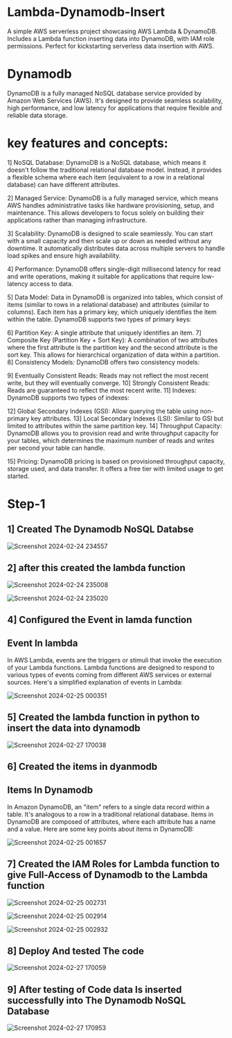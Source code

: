 # Lambda-Dynamodb-Insert
A simple AWS serverless project showcasing AWS Lambda &amp; DynamoDB. Includes a Lambda function inserting data into DynamoDB, with IAM role permissions. Perfect for kickstarting serverless data insertion with AWS.
# Dynamodb
DynamoDB is a fully managed NoSQL database service provided by Amazon Web Services (AWS). It's designed to provide seamless scalability, high performance, and low latency for applications that require flexible and reliable data storage.

# key features and concepts:

1] NoSQL Database: DynamoDB is a NoSQL database, which means it doesn't follow the traditional relational database model. Instead, it provides a flexible schema where each item (equivalent to a row in a relational database) can have different attributes.

2] Managed Service: DynamoDB is a fully managed service, which means AWS handles administrative tasks like hardware provisioning, setup, and maintenance. This allows developers to focus solely on building their applications rather than managing infrastructure.

3] Scalability: DynamoDB is designed to scale seamlessly. You can start with a small capacity and then scale up or down as needed without any downtime. It automatically distributes data across multiple servers to handle load spikes and ensure high availability.

4] Performance: DynamoDB offers single-digit millisecond latency for read and write operations, making it suitable for applications that require low-latency access to data.

5] Data Model: Data in DynamoDB is organized into tables, which consist of items (similar to rows in a relational database) and attributes (similar to columns). Each item has a primary key, which uniquely identifies the item within the table. DynamoDB supports two types of primary keys:

6] Partition Key: A single attribute that uniquely identifies an item.
7] Composite Key (Partition Key + Sort Key): A combination of two attributes where the first attribute is the partition key and the second attribute is the sort key. This allows for hierarchical organization of data within a partition.
8] Consistency Models: DynamoDB offers two consistency models:

9] Eventually Consistent Reads: Reads may not reflect the most recent write, but they will eventually converge.
10] Strongly Consistent Reads: Reads are guaranteed to reflect the most recent write.
11] Indexes: DynamoDB supports two types of indexes:

12] Global Secondary Indexes (GSI): Allow querying the table using non-primary key attributes.
13] Local Secondary Indexes (LSI): Similar to GSI but limited to attributes within the same partition key.
14] Throughput Capacity: DynamoDB allows you to provision read and write throughput capacity for your tables, which determines the maximum number of reads and writes per second your table can handle.

15] Pricing: DynamoDB pricing is based on provisioned throughput capacity, storage used, and data transfer. It offers a free tier with limited usage to get started.

# Step-1 

## 1] Created The Dynamodb NoSQL Databse 

![Screenshot 2024-02-24 234557](https://github.com/AdityaAgasti07/Lambda-Dynamodb-Insert/assets/159541012/5e26d5ec-eac0-437d-a2b8-1896e943693f)

## 2] after this created the lambda function 

![Screenshot 2024-02-24 235008](https://github.com/AdityaAgasti07/Lambda-Dynamodb-Insert/assets/159541012/e981f00a-c8ff-46ee-962c-6a78a6e472b3)

![Screenshot 2024-02-24 235020](https://github.com/AdityaAgasti07/Lambda-Dynamodb-Insert/assets/159541012/22d40611-3b58-4708-b6e2-ceb01df6c8a2)

## 4] Configured the Event in lamda function 

## Event In lambda 

In AWS Lambda, events are the triggers or stimuli that invoke the execution of your Lambda functions. Lambda functions are designed to respond to various types of events coming from different AWS services or external sources. Here's a simplified explanation of events in Lambda:

![Screenshot 2024-02-25 000351](https://github.com/AdityaAgasti07/Lambda-Dynamodb-Insert/assets/159541012/96f3958a-5ca7-421c-8973-059ddb55d1ca)

## 5]  Created the lambda function in python to insert the data into dynamodb 

![Screenshot 2024-02-27 170038](https://github.com/AdityaAgasti07/Lambda-Dynamodb-Insert/assets/159541012/1af9b67c-a5ef-4f89-a4e5-070e4a85b024)

## 6] Created the items in dyanmodb 

## Items In Dynamodb

In Amazon DynamoDB, an "item" refers to a single data record within a table. It's analogous to a row in a traditional relational database. Items in DynamoDB are composed of attributes, where each attribute has a name and a value. Here are some key points about items in DynamoDB:

![Screenshot 2024-02-25 001657](https://github.com/AdityaAgasti07/Lambda-Dynamodb-Insert/assets/159541012/04f2d50b-bd09-463b-be0b-afcde3c9632e)

## 7] Created the IAM Roles for Lambda function to give Full-Access of Dynamodb to the Lambda function 

![Screenshot 2024-02-25 002731](https://github.com/AdityaAgasti07/Lambda-Dynamodb-Insert/assets/159541012/3aa42412-d0bc-468b-83e6-044bb9d0ba18)

![Screenshot 2024-02-25 002914](https://github.com/AdityaAgasti07/Lambda-Dynamodb-Insert/assets/159541012/96dbab30-53c5-4f26-9baf-006ba354aebd)

![Screenshot 2024-02-25 002932](https://github.com/AdityaAgasti07/Lambda-Dynamodb-Insert/assets/159541012/8c706d0f-a4e7-46d4-b9d8-9dfa5690b096)

## 8] Deploy And tested The code 

![Screenshot 2024-02-27 170059](https://github.com/AdityaAgasti07/Lambda-Dynamodb-Insert/assets/159541012/793c8f05-bbc4-4cd2-8dee-9a71861e6e8a)

## 9] After testing of Code data Is inserted successfully into The Dynamodb NoSQL Database

![Screenshot 2024-02-27 170953](https://github.com/AdityaAgasti07/Lambda-Dynamodb-Insert/assets/159541012/5a738618-cefa-450c-ba0f-4725549b64e8)




